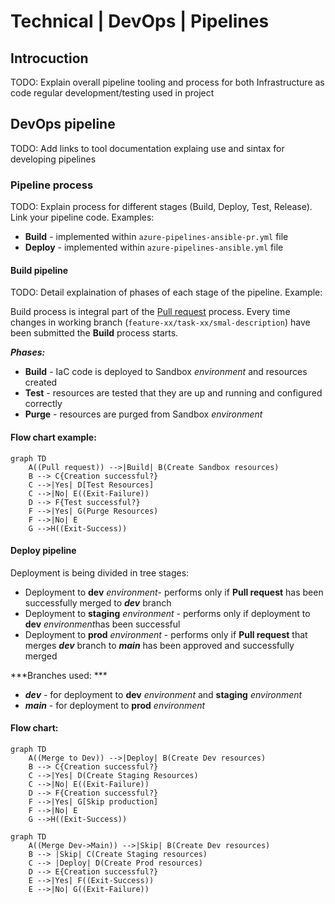 # Technical | DevOps | Pipelines

## Introcuction

TODO: Explain overall pipeline tooling and  process for both Infrastructure as code regular development/testing used in project

## DevOps pipeline

TODO: Add links to tool documentation explaing use and sintax for developing pipelines

### Pipeline process

TODO: Explain process for different stages (Build, Deploy, Test, Release). Link your pipeline code. Examples:

- **Build** - implemented within `azure-pipelines-ansible-pr.yml` file
- **Deploy** - implemented within `azure-pipelines-ansible.yml` file

#### Build pipeline

TODO: Detail explaination of phases of each stage of the pipeline. Example:

Build process is integral part of the [Pull request](DevOps-Pull-Requests.md)  process. Every time changes in working branch (`feature-xx/task-xx/smal-description`) have been submitted the **Build** process starts.

***Phases:***

- **Build** - IaC code is deployed to Sandbox *environment* and resources created
- **Test** - resources are tested that they are up and running and configured correctly
- **Purge** - resources are purged from Sandbox *environment*

#### Flow chart example:

``` mermaid
graph TD
    A((Pull request)) -->|Build| B(Create Sandbox resources)
    B --> C{Creation successful?}
    C -->|Yes| D[Test Resources]
    C -->|No| E((Exit-Failure))
    D --> F{Test successful?}
    F -->|Yes| G(Purge Resources)
    F -->|No| E
    G -->H((Exit-Success))
```

#### Deploy pipeline

Deployment is being divided in tree stages:

- Deployment to **dev** *environment*- performs only if **Pull request** has been successfully merged to ***dev*** branch
- Deployment to **staging** *environment* - performs only if deployment to **dev** *environment*has been successful 
- Deployment to **prod** *environment* - performs only if **Pull request** that merges ***dev*** branch to ***main*** has been approved and successfully merged

***Branches used: ***

- ***dev*** - for deployment to **dev** *environment* and **staging** *environment*
- ***main*** - for deployment to **prod** *environment* 


#### Flow chart:

``` mermaid
graph TD
    A((Merge to Dev)) -->|Deploy| B(Create Dev resources)
    B --> C{Creation successful?}
    C -->|Yes| D(Create Staging Resources)
    C -->|No| E((Exit-Failure))
    D --> F{Creation successful?}
    F -->|Yes| G[Skip production]
    F -->|No| E
    G -->H((Exit-Success))
```

``` mermaid
graph TD
    A((Merge Dev->Main)) -->|Skip| B(Create Dev resources)
    B --> |Skip| C(Create Staging resources)
    C --> |Deploy| D(Create Prod resources)
    D --> E{Creation successful?}
    E -->|Yes| F((Exit-Success))
    E -->|No| G((Exit-Failure))
```
